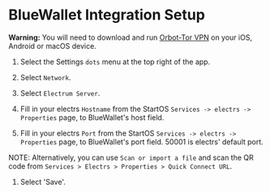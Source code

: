 # BlueWallet Integration Setup

**Warning:** You will need to download and run [Orbot-Tor VPN](https://orbot.app/en/) on your iOS, Android or macOS device.

1. Select the Settings `dots` menu at the top right of the app.

1. Select `Network`.

1. Select `Electrum Server`.

1. Fill in your electrs `Hostname` from the StartOS `Services -> electrs -> Properties` page, to BlueWallet's host field.

1. Fill in your electrs `Port` from the StartOS `Services -> electrs -> Properties` page, to BlueWallet's port field. 50001 is electrs' default port.

NOTE: Alternatively, you can use `Scan or import a file` and scan the QR code from `Services > Electrs > Properties > Quick Connect URL`.

1. Select 'Save'.